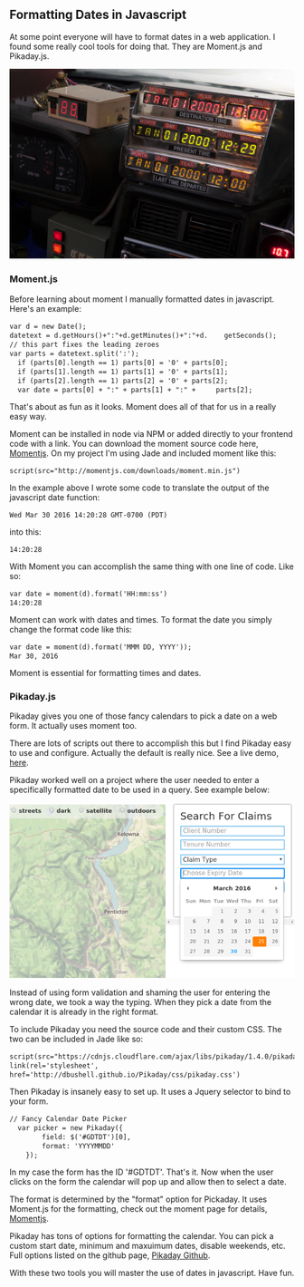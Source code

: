## Formatting Dates in Javascript
<!-- more -->
At some point everyone will have to format dates in a web application.  I found some really cool tools for doing that.  They are Moment.js and Pikaday.js.

<!-- more -->
![large](/img/backFuture.jpg)

### Moment.js

Before learning about moment I manually formatted dates in javascript.  Here's an example:

    var d = new Date();
    datetext = d.getHours()+":"+d.getMinutes()+":"+d.    getSeconds();
    // this part fixes the leading zeroes
    var parts = datetext.split(':');
      if (parts[0].length == 1) parts[0] = '0' + parts[0];
      if (parts[1].length == 1) parts[1] = '0' + parts[1];
      if (parts[2].length == 1) parts[2] = '0' + parts[2];
      var date = parts[0] + ":" + parts[1] + ":" +     parts[2];

That's about as fun as it looks.  Moment does all of that for us in a really easy way.

Moment can be installed in node via NPM or added directly to your frontend code with a link.  You can download the moment source code here, <a href="http://momentjs.com/">Momentjs</a>.  On my project I'm using Jade and included moment like this:

    script(src="http://momentjs.com/downloads/moment.min.js")

In the example above I wrote some code to translate the output of the javascript date function:

    Wed Mar 30 2016 14:20:28 GMT-0700 (PDT)

into this:

    14:20:28

With Moment you can accomplish the same thing with one line of code.  Like so:

    var date = moment(d).format('HH:mm:ss')
    14:20:28

Moment can work with dates and times.  To format the date you simply change the format code like this:
 
    var date = moment(d).format('MMM DD, YYYY')); 
    Mar 30, 2016

Moment is essential for formatting times and dates.

### Pikaday.js

Pikaday gives you one of those fancy calendars to pick a date on a web form.  It actually uses moment too.  

There are lots of scripts out there to accomplish this but I find Pikaday easy to use and configure.  Actually the default is really nice.  See a live demo, <a href="https://dbushell.github.io/Pikaday/">here</a>.

Pikaday worked well on a project where the user needed to enter a specifically formatted date to be used in a query.  See example below:

![large](/img/pikaday.png)

Instead of using form validation and shaming the user for entering the wrong date, we took a way the typing.  When they pick a date from the calendar it is already in the right format.

To include Pikaday you need the source code and their custom CSS.  The two can be included in Jade like so:

    script(src="https://cdnjs.cloudflare.com/ajax/libs/pikaday/1.4.0/pikaday.min.js")
    link(rel='stylesheet', href='http://dbushell.github.io/Pikaday/css/pikaday.css')

Then Pikaday is insanely easy to set up.  It uses a Jquery selector to bind to your form.

    // Fancy Calendar Date Picker
      var picker = new Pikaday({ 
            field: $('#GDTDT')[0],
            format: 'YYYYMMDD'
        });

In my case the form has the ID '#GDTDT'.  That's it.  Now when the user clicks on the form the calendar will pop up and allow then to select a date.

The format is determined by the "format" option for Pickaday.  It uses Moment.js for the formatting, check out the moment page for details, <a href="http://momentjs.com/">Momentjs</a>.

Pikaday has tons of options for formatting the calendar.  You can pick a custom start date, minimum and maxuimum dates, disable weekends, etc.  Full options listed on the github page, <a href="https://github.com/dbushell/Pikaday"> Pikaday Github</a>.

With these two tools you will master the use of dates in javascript.  Have fun.